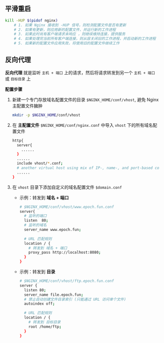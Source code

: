 ## 平滑重启

```bash
kill -HUP $(pidof nginx)
    # 1. 如果 Nginx 接收到 -HUP 信号，则检测配置文件是否有更新
    # 2. 如果有更新，则应用新的配置文件，并运行新的工作进程
    # 3. 如果此时尚有客户端请求未响应 ，则继续维持连接，提供服务
    # 4. 如果处理完当前所有客户端连接，则从容关闭旧的工作进程，并启动新的工作进程
    # 5. 如果新的配置文件应用失败，将使用旧的配置文件继续工作
```

## 反向代理

**反向代理** 就是监听 `主机 + 端口` 上的请求，然后将请求转发到另一个 `主机 + 端口` 或 `目标目录` 上

**配置步骤**

1. 新建一个专门存放域名配置文件的目录 `$NGINX_HOME/conf/vhost`, 避免 Nginx 主配置文件臃肿

   ```bash
   mkdir -p $NGINX_HOME/conf/vhost
   ```

2. 在 **主配置文件** `$NGINX_HOME/conf/nginx.conf` 中导入 `vhost` 下的所有域名配置文件

   ```bash
   http{
     server{
       ......
     }
     ......
     include vhost/*.conf;
     # another virtual host using mix of IP-, name-, and port-based configuration
     ......
   }
   ```

3. 在 `vhost` 目录下添加自定义的域名配置文件 `$domain.conf`

   - 示例：转发到 **域名 + 端口**

     ```bash
     # $NGINX_HOME/conf/vhost/www.epoch.fun.conf
     server{
       # 监听的端口
       listen  80;
       # 监听的域名
       server_name www.epoch.fun;
       
       # URL 匹配规则
       location / {
         # 转发到 域名 + 端口
         proxy_pass http://localhost:8080;
       }
     }
     ```

   - 示例：转发到 **目录**

     ```bash
     # $NGINX_HOME/conf/vhost/ftp.epoch.fun.conf
     server {
       listen 80;
       server_name file.epoch.fun;
       # 禁止自动创建文件目录索引 (只能通过 URL 访问单个文件)
       autoindex off;
       
       # URL 匹配规则
       location / {
         # 转发到 目标目录
         root /home/ftp;
       }
     }
     ```
